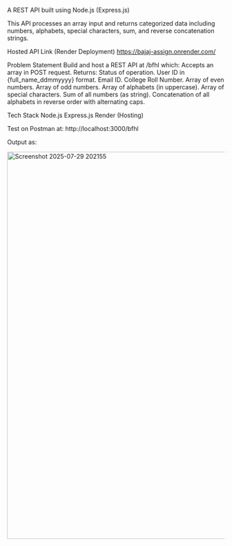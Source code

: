 A REST API built using Node.js (Express.js)

This API processes an array input and returns categorized data including numbers, alphabets, special characters, sum, and reverse concatenation strings.

 Hosted API Link (Render Deployment)
https://bajaj-assign.onrender.com/

Problem Statement
Build and host a REST API at /bfhl which:
Accepts an array in POST request.
Returns:
Status of operation.
User ID in {full_name_ddmmyyyy} format.
Email ID.
College Roll Number.
Array of even numbers.
Array of odd numbers.
Array of alphabets (in uppercase).
Array of special characters.
Sum of all numbers (as string).
Concatenation of all alphabets in reverse order with alternating caps.

Tech Stack
Node.js
Express.js
Render (Hosting)

Test on Postman at:
http://localhost:3000/bfhl

Output as:


<img width="870" height="894" alt="Screenshot 2025-07-29 202155" src="https://github.com/user-attachments/assets/0d98035e-7cdd-4263-8bed-2a5f30e0d282" />

